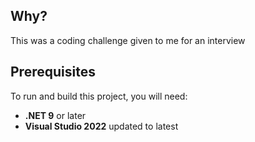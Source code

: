 ## Why?
This was a coding challenge given to me for an interview

## Prerequisites

To run and build this project, you will need:

- **.NET 9** or later
- **Visual Studio 2022** updated to latest
